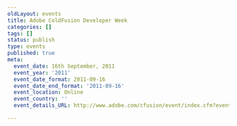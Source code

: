 ```yaml
---
oldLayout: events
title: Adobe ColdFusion Developer Week
categories: []
tags: []
status: publish
type: events
published: true
meta:
  event_date: 16th September, 2011
  event_year: '2011'
  event_date_format: 2011-09-16
  event_date_end_format: '2011-09-16'
  event_location: Online
  event_country: ''
  event_details_URL: http://www.adobe.com/cfusion/event/index.cfm?event=session&id=1870223&loc=en_us

---
```

